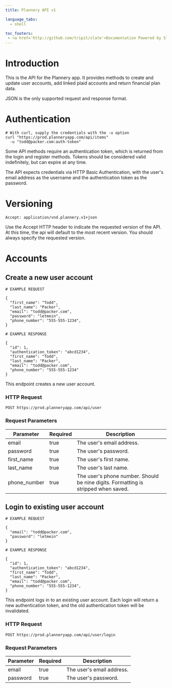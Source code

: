 ```yaml
---
title: Plannery API v1

language_tabs:
  - shell

toc_footers:
 - <a href='http://github.com/tripit/slate'>Documentation Powered by Slate</a>
---
```


# Introduction

This is the API for the Plannery app. It provides methods to create and update user accounts, add linked plaid accounts and return financial plan data.

JSON is the only supported request and response format.

# Authentication

```shell
# With curl, supply the credentials with the -u option
curl "https://prod.planneryapp.com/api/items"
  -u "todd@packer.com:auth-token"
```

Some API methods require an authentication token, which is returned from the login and register methods. Tokens should be considered valid indefinitely, but can expire at any time.

The API expects credentials via HTTP Basic Authentication, with the user's email address as the username and the authentication token as the password.

# Versioning

```shell
Accept: application/vnd.plannery.v1+json
```

Use the Accept HTTP header to indicate the requested version of the API. At this time, the api will default to the most recent version. You should always specify the requested version.

# Accounts

## Create a new user account

```shell
# EXAMPLE REQUEST

{
  "first_name": "Todd",
  "last_name": "Packer",
  "email": "todd@packer.com",
  "password": "letmein",
  "phone_number": "555-555-1234",
}
```

```shell
# EXAMPLE RESPONSE

{
  "id": 1,
  "authentication_token": "abcd1234",
  "first_name": "Todd",
  "last_name": "Packer",
  "email": "todd@packer.com",
  "phone_number": "555-555-1234"
}
```

This endpoint creates a new user account.

### HTTP Request

`POST https://prod.planneryapp.com/api/user`

### Request Parameters

Parameter | Required | Description
--------- | -------- | -----------
email     | true | The user's email address.
password | true | The user's password.
first_name | true | The user's first name.
last_name | true | The user's last name.
phone_number | true | The user's phone number. Should be nine digits. Formatting is stripped when saved.

## Login to existing user account

```shell
# EXAMPLE REQUEST

{
  "email": "todd@packer.com",
  "password": "letmein"
}
```

```shell
# EXAMPLE RESPONSE

{
  "id": 1,
  "authentication_token": "abcd1234",
  "first_name": "Todd",
  "last_name": "Packer",
  "email": "todd@packer.com",
  "phone_number": "555-555-1234",
}
```

This endpoint logs in to an existing user account. Each login will return a new authentication token, and the old authentication token will be invalidated.

### HTTP Request

`POST https://prod.planneryapp.com/api/user/login`

### Request Parameters

Parameter | Required | Description
--------- | -------- | -----------
email     | true | The user's email address.
password | true | The user's password.

